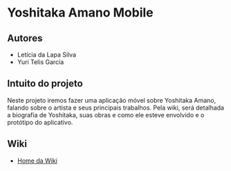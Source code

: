 # Yoshitaka Amano Mobile
## Autores
- Letícia da Lapa Silva
- Yuri Telis Garcia

## Intuito do projeto
Neste projeto iremos fazer uma aplicação móvel sobre Yoshitaka Amano, falando sobre o artista e seus principais trabalhos. Pela wiki, será detalhada a biografia de Yoshitaka, suas obras e como ele esteve envolvido e o protótipo do aplicativo.

## Wiki
- <a href="https://github.com/LehLapa/YoshitakaAmanoMobile/wiki"> Home da Wiki </a>
